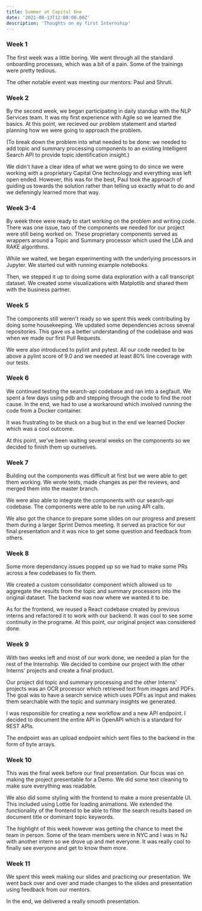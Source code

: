 ```yaml
---
title: Summer at Capital One
date: '2021-08-13T12:00:00.00Z'
description: 'Thoughts on my first Internship'
---
```


### Week 1

The first week was a little boring. We went through all the standard onboarding processes, which was a bit of a pain. Some of the trainings were pretty tedious.

The other notable event was meeting our mentors: Paul and Shruti.

### Week 2

By the second week, we began participating in daily standup with the NLP Services team. It was my first experience with Agile so we learned the basics. At this point, we recieved our problem statement and started planning how we were going to approach the problem.

(To break down the problem into what needed to be done: we needed to add topic and summary processing components to an existing Intelligent Search API to provide topic identification insight.)

We didn't have a clear idea of what we were going to do since we were working with a proprietary Capital One technology and everything was left open ended. However, this was for the best, Paul took the approach of guiding us towards the solution rather than telling us exactly what to do and we defeningly learned more that way.

### Week 3-4

By week three were ready to start working on the problem and writing code. There was one issue, two of the components we needed for our project were still being worked on. These proprietary components served as wrappers around a Topic and Summary processor which used the LDA and RAKE algorithms.

While we waited, we began experimenting with the underlying processors in Jupyter. We started out with running example notebooks.

Then, we stepped it up to doing some data exploration with a call transcript dataset. We created some visualizations with Matplotlib and shared them with the business partner.

### Week 5

The components still weren't ready so we spent this week contributing by doing some housekeeping. We updated some dependencies across several repositories. This gave us a better understanding of the codebase and was when we made our first Pull Requests.

We were also introduced to pylint and pytest. All our code needed to be above a pylint score of 9.0 and we needed at least 80% line coverage with our tests.

### Week 6

We continued testing the search-api codebase and ran into a segfault. We spent a few days using pdb and stepping through the code to find the root cause. In the end, we had to use a workaround which involved running the code from a Docker container.

It was frustrating to be stuck on a bug but in the end we learned Docker which was a cool outcome.

At this point, we've been waiting several weeks on the components so we decided to finish them up ourselves.

### Week 7

Building out the components was difficult at first but we were able to get them working. We wrote tests, made changes as per the reviews, and merged them into the master branch.

We were also able to integrate the components with our search-api codebase. The components were able to be run using API calls.

We also got the chance to prepare some slides on our progress and present them during a larger Sprint Demos meeting. It served as practice for our final presentation and it was nice to get some question and feedback from others.

### Week 8

Some more dependancy issues popped up so we had to make some PRs across a few codebases to fix them.

We created a custom consolidator component which allowed us to aggregate the results from the topic and summary processors into the original dataset. The backend was now where we wanted it to be.

As for the frontend, we reused a React codebase created by previous interns and refactored it to work with our backend. It was cool to see some continuity in the programe. At this point, our original project was considered done.

### Week 9

With two weeks left and most of our work done, we needed a plan for the rest of the Internship. We decided to combine our project with the other Interns' projects and create a final product.

Our project did topic and summary processing and the other Interns' projects was an OCR processor which retrieved text from images and PDFs. The goal was to have a search service which uses PDFs as input and makes them searchable with the topic and summary insights we generated.

I was responsible for creating a new workflow and a new API endpoint. I decided to document the entire API in OpenAPI which is a standard for REST APIs.

The endpoint was an upload endpoint which sent files to the backend in the form of byte arrays.

### Week 10

This was the final week before our final presentation. Our focus was on making the project presentable for a Demo. We did some text cleaning to make sure everything was readable.

We also did some styling with the frontend to make a more presentable UI. This included using Lottie for loading animations. We extended the functionality of the frontend to be able to filter the search results based on document title or dominant topic keywords.

The highlight of this week however was getting the chance to meet the team in person. Some of the team members were in NYC and I was in NJ with another intern so we drove up and met everyone. It was really cool to finally see everyone and get to know them more.

### Week 11

We spent this week making our slides and practicing our presentation. We went back over and over and made changes to the slides and presentation using feedback from our mentors.

In the end, we delivered a really smooth presentation.
